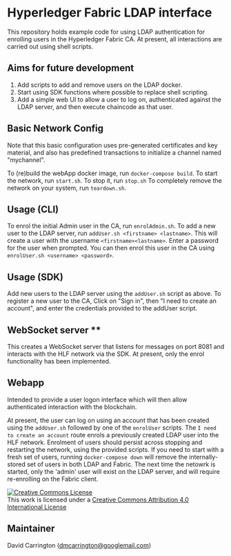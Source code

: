 # Hyperledger Fabric LDAP interface

This repository holds example code for using LDAP authentication for enrolling users in the Hyperledger Fabric CA. At present, all interactions are carried out using shell scripts.

## Aims for future development
1) Add scripts to add and remove users on the LDAP docker.
2) Start using SDK functions where possible to replace shell scripting.
3) Add a simple web UI to allow a user to log on, authenticated against the LDAP server, and then execute chaincode as that user.

## Basic Network Config

Note that this basic configuration uses pre-generated certificates and
key material, and also has predefined transactions to initialize a 
channel named "mychannel".

To (re)build the webApp docker image, run ``docker-compose build``.
To start the network, run ``start.sh``.
To stop it, run ``stop.sh``
To completely remove the network on your system, run ``teardown.sh``.

## Usage (CLI)
To enrol the initial Admin user in the CA, run ``enrolAdmin.sh``.
To add a new user to the LDAP server, run ``addUser.sh <firstname> <lastname>``. This will create a user with the username ``<firstname><lastname>``. Enter a password for the user when prompted. You can then enrol this user in the CA using ``enrolUser.sh <username> <password>``.

## Usage (SDK)
Add new users to the LDAP server using the ``addUser.sh`` script as above.
To register a new user to the CA, Click on "Sign in", then "I need to create an account", and enter the credentials provided to the addUser script.

## WebSocket server **
This creates a WebSocket server that listens for messages on port 8081 and interacts with the HLF network via the SDK. At present, only the enrol functionality has been implemented.

## Webapp
Intended to provide a user logon interface which will then allow authenticated interaction with the blockchain.

At present, the user can log on using an account that has been created using the ``addUser.sh`` followed by one of the ``enrolUser`` scripts.
The ``I need to create an account`` route enrols a previously created LDAP user into the HLF network. Enrolment of users should persist across 
stopping and restarting the network, using the provided scripts. If you need to start with a fresh set of users, running ``docker-compose down`` 
will remove the internally-stored set of users in both LDAP and Fabric. The next time the netowrk is started, only the 'admin' user will exist 
on the LDAP server, and will require re-enrolling on the Fabric client.

<a rel="license" href="http://creativecommons.org/licenses/by/4.0/"><img alt="Creative Commons License" style="border-width:0" src="https://i.creativecommons.org/l/by/4.0/88x31.png" /></a><br />This work is licensed under a <a rel="license" href="http://creativecommons.org/licenses/by/4.0/">Creative Commons Attribution 4.0 International License</a>

## Maintainer
David Carrington (dmcarrington@googlemail.com)